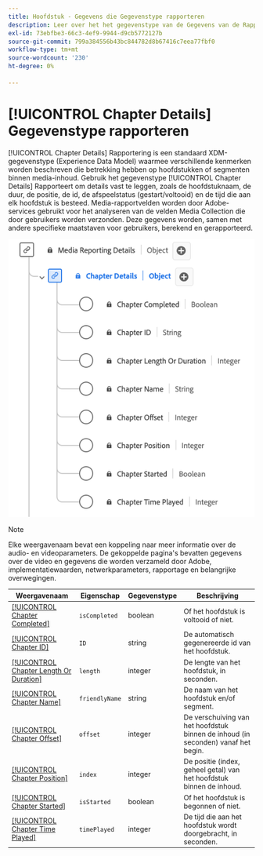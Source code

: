 ```yaml
---
title: Hoofdstuk - Gegevens die Gegevenstype rapporteren
description: Leer over het het gegevenstype van de Gegevens van de Rapportering van de Ervaring van het Hoofdstuk Model (XDM).
exl-id: 73ebfbe3-66c3-4ef9-9944-d9cb5772127b
source-git-commit: 799a384556b43bc844782d8b67416c7eea77fbf0
workflow-type: tm+mt
source-wordcount: '230'
ht-degree: 0%

---
```


# [!UICONTROL Chapter Details] Gegevenstype rapporteren

[!UICONTROL Chapter Details] Rapportering is een standaard XDM-gegevenstype (Experience Data Model) waarmee verschillende kenmerken worden beschreven die betrekking hebben op hoofdstukken of segmenten binnen media-inhoud. Gebruik het gegevenstype [!UICONTROL Chapter Details] Rapporteert om details vast te leggen, zoals de hoofdstuknaam, de duur, de positie, de id, de afspeelstatus (gestart/voltooid) en de tijd die aan elk hoofdstuk is besteed. Media-rapportvelden worden door Adobe-services gebruikt voor het analyseren van de velden Media Collection die door gebruikers worden verzonden. Deze gegevens worden, samen met andere specifieke maatstaven voor gebruikers, berekend en gerapporteerd.

![ A diagram van de Details van het Hoofdstuk die gegevenstype melden.](../images/data-types/chapter-details-reporting.png)

>[!NOTE]
>
>Elke weergavenaam bevat een koppeling naar meer informatie over de audio- en videoparameters. De gekoppelde pagina&#39;s bevatten gegevens over de video en gegevens die worden verzameld door Adobe, implementatiewaarden, netwerkparameters, rapportage en belangrijke overwegingen.

| Weergavenaam | Eigenschap | Gegevenstype | Beschrijving |
|-------------------------------------------------------------------------------------------------------------------------------------------------------------------------|---------------|-----------|--------------------------------------------------------------|
| [[!UICONTROL Chapter Completed]](https://experienceleague.adobe.com/docs/media-analytics/using/implementation/variables/chapter-parameters.html#chapter-complete) | `isCompleted` | boolean | Of het hoofdstuk is voltooid of niet. |
| [[!UICONTROL Chapter ID]](https://experienceleague.adobe.com/docs/media-analytics/using/implementation/variables/chapter-parameters.html#chapter) | `ID` | string | De automatisch gegenereerde id van het hoofdstuk. |
| [[!UICONTROL Chapter Length Or Duration]](https://experienceleague.adobe.com/docs/media-analytics/using/implementation/variables/chapter-parameters.html#chapter-length) | `length` | integer | De lengte van het hoofdstuk, in seconden. |
| [[!UICONTROL Chapter Name]](https://experienceleague.adobe.com/docs/media-analytics/using/implementation/variables/chapter-parameters.html#chapter-name) | `friendlyName` | string | De naam van het hoofdstuk en/of segment. |
| [[!UICONTROL Chapter Offset]](https://experienceleague.adobe.com/docs/media-analytics/using/implementation/variables/chapter-parameters.html#chapter-offset) | `offset` | integer | De verschuiving van het hoofdstuk binnen de inhoud (in seconden) vanaf het begin. |
| [[!UICONTROL Chapter Position]](https://experienceleague.adobe.com/docs/media-analytics/using/implementation/variables/chapter-parameters.html#chapter-position) | `index` | integer | De positie (index, geheel getal) van het hoofdstuk binnen de inhoud. |
| [[!UICONTROL Chapter Started]](https://experienceleague.adobe.com/docs/media-analytics/using/implementation/variables/chapter-parameters.html#chapter-start) | `isStarted` | boolean | Of het hoofdstuk is begonnen of niet. |
| [[!UICONTROL Chapter Time Played]](https://experienceleague.adobe.com/docs/media-analytics/using/implementation/variables/chapter-parameters.html#chapter-time-spent) | `timePlayed` | integer | De tijd die aan het hoofdstuk wordt doorgebracht, in seconden. |
